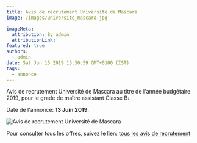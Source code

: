 ```yaml
---
title: Avis de recrutement Université de Mascara
image: /images/universite_mascara.jpg

imageMeta:
  attribution: By admin
  attributionLink:
featured: true
authors:
  - admin
date: Sat Jun 15 2019 15:30:59 GMT+0100 (IST)
tags:
  - annonce
---
```


Avis de recrutement Université de Mascara au titre de l'année budgétaire 2019, pour le grade de maître assistant Classe B:

Date de l'annonce: **13 Juin 2019**.

![Avis de recrutement Université de Mascara](/images/avis_de_recrutement_universite_mascara.jpg)


Pour consulter tous les offres, suivez le lien: [tous les avis de recrutement](/tous_les_avis_de_recrutement_annee_budgetaire_2019/)